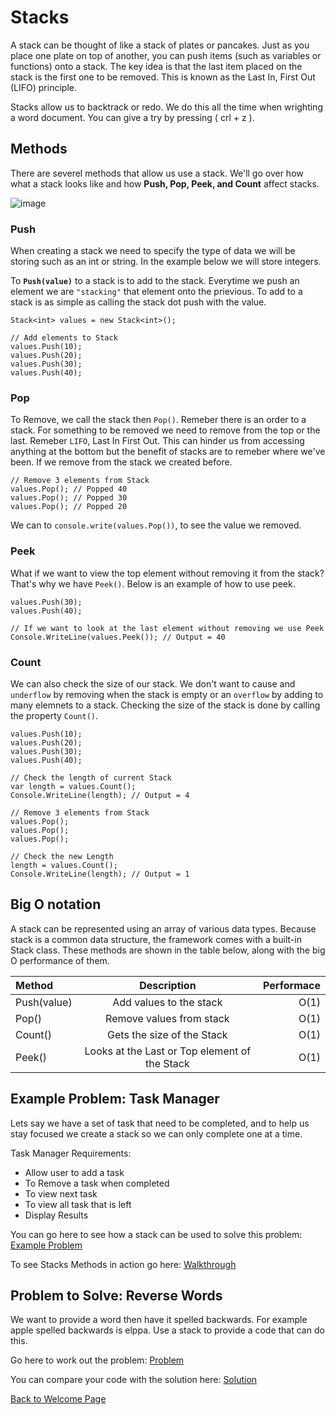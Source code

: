 
# Stacks

A stack can be thought of like a stack of plates or pancakes. Just as you place one plate on top of another, you can push items (such as variables or functions) onto a stack. The key idea is that the last item placed on the stack is the first one to be removed. This is known as the Last In, First Out (LIFO) principle.

Stacks allow us to backtrack or redo. We do this all the time when wrighting a word document. You can give a try by pressing ( crl + z ). 


## Methods

There are severel methods that allow us use a stack. We'll go over how what a stack looks like and how **Push, Pop, Peek, and Count** affect stacks.

![image](Images/stack.png) 
<!--- Reference 
https://www.stratascratch.com/blog/commonly-asked-data-structure-interview-questions/ --->  


### Push
When creating a stack we need to specify the type of data we will be storing such as an int or string. In the example below we will store integers.

To **`Push(value)`** to a stack is to add to the stack. Everytime we push an element we are `"stacking"` that element onto the prievious. To add to a stack is as simple as calling the stack dot push with the value.

```Csharp
Stack<int> values = new Stack<int>();

// Add elements to Stack
values.Push(10);
values.Push(20);
values.Push(30);
values.Push(40);
```

### Pop

To Remove, we call the stack then `Pop()`. Remeber there is an order to a stack. For something to be removed we need to remove from the top or the last. Remeber `LIFO`, Last In First Out. This can hinder us from accessing anything at the bottom but the benefit of stacks are to remeber where we've been. If we remove from the stack we created before.

```Csharp
// Remove 3 elements from Stack
values.Pop(); // Popped 40
values.Pop(); // Popped 30
values.Pop(); // Popped 20
```
We can to `console.write(values.Pop())`, to see the value we removed.

### Peek

What if we want to view the top element without removing it from the stack? That's why we have `Peek()`. Below is an example of how to use peek.

```Csharp
values.Push(30);
values.Push(40);

// If we want to look at the last element without removing we use Peek
Console.WriteLine(values.Peek()); // Output = 40
```

### Count

We can also check the size of our stack. We don't want to cause and `underflow` by removing when the stack is empty or an `overflow` by adding to many elemnets to a stack. Checking the size of the stack is done by calling the property `Count()`.

```Csharp
values.Push(10);
values.Push(20);
values.Push(30);
values.Push(40);

// Check the length of current Stack
var length = values.Count();
Console.WriteLine(length); // Output = 4

// Remove 3 elements from Stack
values.Pop();
values.Pop();
values.Pop();

// Check the new Length
length = values.Count();
Console.WriteLine(length); // Output = 1
```

## Big O notation

A stack can be represented using an array of various data types. Because stack is a common data structure, the framework comes with a built-in Stack class. These methods are shown in the table below, along with the big O performance of them.

|   Method    |     Description    |  Performace  |
|:------------|:------------------:|-------------:|
| Push(value) | Add values to the stack|     O(1)     |
|    Pop()    | Remove values from stack  |     O(1)     |
|   Count()    | Gets the size of the Stack  |     O(1)     |
|   Peek()   | Looks at the Last or Top element of the Stack | O(1) |


## Example Problem: Task Manager

Lets say we have a set of task that need to be completed, and to help us stay focused we create a stack so we can only complete one at a time. 

Task Manager Requirements:
- Allow user to add a task
- To Remove a task when completed
- To view next task
- To view all task that is left
- Display Results 

You can go here to see how a stack can be used to solve this problem: [Example Problem](Stacks/stacks_example_problem/Program.cs)

To see Stacks Methods in action go here: [Walkthrough](Stacks/stacks_walkthrough/Program.cs)

## Problem to Solve: Reverse Words

We want to provide a word then have it spelled backwards. For example apple spelled backwards is elppa. Use a stack to provide a code that can do this.

Go here to work out the problem: [Problem](Stacks/stacks_problem/Program.cs)

You can compare your code with the solution here: [Solution](Stacks/stacks_solution/Solution.cs)

[Back to Welcome Page](0-welcome.md)